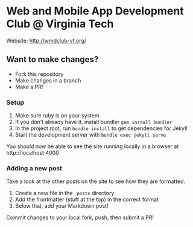 # Web and Mobile App Development Club @ Virginia Tech

Website: http://wmdclub-vt.org/

## Want to make changes?

* Fork this repository
* Make changes in a branch
* Make a PR!

### Setup

1. Make sure ruby is on your system
2. If you don't already have it, install bundler `gem install bundler`
3. In the project root, run `bundle install` to get dependencies for Jekyll
4. Start the development server with `bundle exec jekyll serve`


You should now be able to see the site running locally in a browser at http://localhost:4000

### Adding a new post

Take a look at the other posts on the site to see how they are formatted.

1. Create a new file in the `_posts` directory
2. Add the frontmatter (stuff at the top) in the correct format
3. Below that, add your Markdown post!

Commit changes to your local fork, push, then submit a PR!
